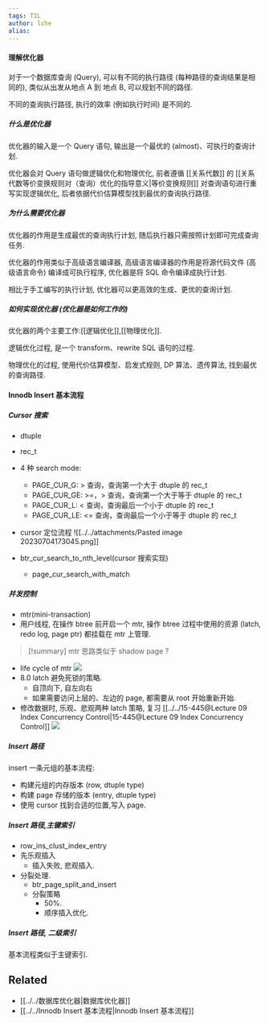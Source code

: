 ```yaml
---
tags: TIL
author: lche
alias: 
---
```


#### 理解优化器
对于一个数据库查询 (Query), 可以有不同的执行路径 (每种路径的查询结果是相同的), 类似从出发从地点 A 到 地点 B, 可以规划不同的路径.

不同的查询执行路径, 执行的效率 (例如执行时间) 是不同的.

##### 什么是优化器
优化器的输入是一个 Query 语句, 输出是一个最优的 (almost)、可执行的查询计划.

优化器会对 Query 语句做逻辑优化和物理优化, 前者遵循 [[关系代数]] 的 [[关系代数等价变换规则对（查询）优化的指导意义|等价变换规则]] 对查询语句进行重写实现逻辑优化, 后者依据代价估算模型找到最优的查询执行路径.

##### 为什么需要优化器
优化器的作用是生成最优的查询执行计划, 随后执行器只需按照计划即可完成查询任务.

优化器的作用类似于高级语言编译器, 高级语言编译器的作用是将源代码文件 (高级语言命令) 编译成可执行程序, 优化器是将 SQL 命令编译成执行计划.

相比于手工编写的执行计划, 优化器可以更高效的生成、更优的查询计划.

##### 如何实现优化器 (优化器是如何工作的)
优化器的两个主要工作:[[逻辑优化]],[[物理优化]].

逻辑优化过程, 是一个 transform、rewrite SQL 语句的过程.

物理优化的过程, 使用代价估算模型、启发式规则, DP 算法、遗传算法, 找到最优的查询路径.

#### Innodb Insert 基本流程

##### Cursor 搜索
- dtuple
- rec_t
- 4 种 search mode:
	- PAGE_CUR_G: > 查询，查询第一个大于 dtuple 的 rec_t 
	- PAGE_CUR_GE: >=，> 查询，查询第一个大于等于 dtuple 的 rec_t 
	- PAGE_CUR_L: < 查询，查询最后一个小于 dtuple 的 rec_t 
	- PAGE_CUR_LE: <= 查询，查询最后一个小于等于 dtuple 的 rec_t
- cursor 定位流程
![[../../attachments/Pasted image 20230704173045.png]]

- btr_cur_search_to_nth_level(cursor 搜索实现)
	- page_cur_search_with_match

##### 并发控制
- mtr(mini-transaction)
- 用户线程, 在操作 btree 前开启一个 mtr, 操作 btree 过程中使用的资源 (latch, redo log, page ptr) 都挂载在 mtr 上管理.

> [!summary] mtr 思路类似于 shadow page ?

- life cycle of mtr
![](https://pic1.zhimg.com/80/v2-0a0034314587d9bb13221357f9831bc4_1440w.webp)
- 8.0 latch 避免死锁的策略.
	- 自顶向下, 自左向右
	- 如果需要访问上层的、左边的 page, 都需要从 root 开始重新开始.
- 修改数据时, 乐观、悲观两种 latch 策略, 复习 [[../../15-445@Lecture 09  Index Concurrency Control|15-445@Lecture 09  Index Concurrency Control]]
![](https://pic2.zhimg.com/80/v2-2e8f951cbb2ca71080bdd8ecdfa5e7b5_1440w.webp)

##### Insert 路径
insert 一条元组的基本流程:
- 构建元组的内存版本 (row, dtuple type)
- 构建 page 存储的版本 (entry, dtuple type)
- 使用 cursor 找到合适的位置,写入 page.

##### Insert 路径,主键索引
- row_ins_clust_index_entry
- 先乐观插入
	- 插入失败, 悲观插入.
- 分裂处理.
	- btr_page_split_and_insert
	- 分裂策略
		- 50%.
		- 顺序插入优化.

##### Insert 路径, 二级索引
基本流程类似于主键索引.

## Related
- [[../../数据库优化器|数据库优化器]]
- [[../../Innodb Insert 基本流程|Innodb Insert 基本流程]]